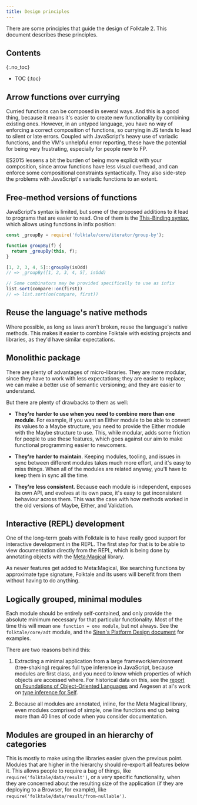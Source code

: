 ```yaml
---
title: Design principles
---
```


There are some principles that guide the design of Folktale 2. This document describes these principles.


## Contents
{:.no_toc}

* TOC
{:toc}


## Arrow functions over currying

Curried functions can be composed in several ways. And this is a good
thing, because it means it's easier to create new functionality by combining
existing ones. However, in an untyped language, you have no way of
enforcing a correct composition of functions, so currying in JS tends to
lead to silent or late errors. Coupled with JavaScript's heavy use of
variadic functions, and the VM's unhelpful error reporting, these have the
potential for being very frustrating, especially for people new to FP.

ES2015 lessens a bit the burden of being more explicit with your
composition, since arrow functions have less visual overhead, and can
enforce some compositional constraints syntactically. They also side-step
the problems with JavaScript's variadic functions to an extent.


## Free-method versions of functions

JavaScript's syntax is limited, but some of the proposed additions to it
lead to programs that are easier to read. One of them is the
[This-Binding syntax](https://github.com/zenparsing/es-function-bind), which
allows using functions in infix position:

```js
const _groupBy = require('folktale/core/iterator/group-by');

function groupBy(f) {
  return _groupBy(this, f);
}

[1, 2, 3, 4, 5]::groupBy(isOdd)
// => _groupBy([1, 2, 3, 4, 5], isOdd)

// Some combinators may be provided specifically to use as infix
list.sort(compare::on(first))
// => list.sort(on(compare, first))
```

## Reuse the language's native methods

Where possible, as long as laws aren't broken, reuse the language's native methods.
This makes it easier to combine Folktale with existing projects and
libraries, as they'd have similar expectations.


## Monolithic package

There are plenty of advantages of micro-libraries. They are more modular,
since they have to work with less expectations; they are easier to replace;
we can make a better use of semantic versioning; and they are easier to
understand.

But there are plenty of drawbacks to them as well:

  - **They're harder to use when you need to combine more than one
    module**. For example, if you want an Either module to be able to convert
    its values to a Maybe structure, you need to provide the Either module
    with the Maybe structure to use. This, while modular, adds some friction
    for people to use these features, which goes against our aim to make
    functional programming easier to newcomers.

  - **They're harder to maintain**. Keeping modules, tooling, and issues in
    sync between different modules takes much more effort, and it's easy to
    miss things. When all of the modules are related anyway, you'll have to
    keep them in sync all the time.

  - **They're less consistent**. Because each module is independent, exposes
    its own API, and evolves at its own pace, it's easy to get inconsistent
    behaviour across them. This was the case with how methods worked in the
    old versions of Maybe, Either, and Validation.


## Interactive (REPL) development

One of the long-term goals with Folktale is to have really good support
for interactive development in the REPL. The first step for that is to be
able to view documentation directly from the REPL, which is being done by
annotating objects with the
[Meta:Magical](https://github.com/origamitower/metamagical) library.

As newer features get added to Meta:Magical, like searching functions by
approximate type signature, Folktale and its users will benefit from them
without having to do anything.


## Logically grouped, minimal modules
    
Each module should be entirely self-contained, and only provide the
absolute minimum necessary for that particular functionality. Most of the
time this will mean `one function = one module`, but not always. See the
`folktale/core/adt` module, and the
[Siren's Platform Design document](https://github.com/siren-lang/siren/blob/master/documentation/platform-design.md)
for examples.

There are two reasons behind this:

  1. Extracting a minimal application from a large framework/environment
    (tree-shaking) requires full type inference in JavaScript, because
    modules are first class, and you need to know which properties of which
    objects are accessed where. For historical data on this, see the
    [report on Foundations of Object-Oriented Languages](http://www.cs.cmu.edu/~aldrich/FOOL/FOOL1/FOOL1-report.pdf)
    and Aegesen at al's work on
    [type inference for Self](http://bibliography.selflanguage.org/type-inference.html).

  2. Because all modules are annotated, inline, for the Meta:Magical library,
    even modules comprised of simple, one line functions end up being more
    than 40 lines of code when you consider documentation.


## Modules are grouped in an hierarchy of categories

This is mostly to make using the libraries easier given the previous
point. Modules that are higher in the hierarchy should re-export all
features below it. This allows people to require a bag of things, like
`require('folktale/data/result')`, or a very specific functionality, when
they are concerned about the resulting size of the application (if they are
deploying to a Browser, for example), like
`require('folktale/data/result/from-nullable')`.
